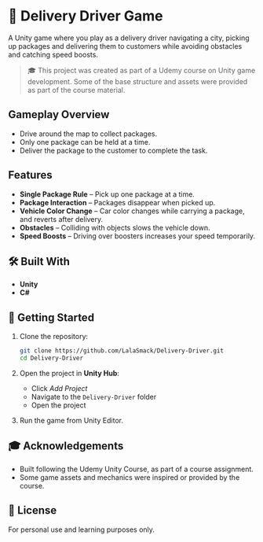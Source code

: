 # 🚗 Delivery Driver Game

A Unity game where you play as a delivery driver navigating a city, picking up packages and delivering them to customers while avoiding obstacles and catching speed boosts.

> 🎓 This project was created as part of a Udemy course on Unity game development. Some of the base structure and assets were provided as part of the course material.

## Gameplay Overview

- Drive around the map to collect packages.
- Only one package can be held at a time.
- Deliver the package to the customer to complete the task.

## Features

- **Single Package Rule** – Pick up one package at a time.
- **Package Interaction** – Packages disappear when picked up.
- **Vehicle Color Change** – Car color changes while carrying a package, and reverts after delivery.
- **Obstacles** – Colliding with objects slows the vehicle down.
- **Speed Boosts** – Driving over boosters increases your speed temporarily.

## 🛠️ Built With

- **Unity** 
- **C#**

## 🚀 Getting Started

1. Clone the repository:
   ```bash
   git clone https://github.com/LalaSmack/Delivery-Driver.git
   cd Delivery-Driver
2. Open the project in **Unity Hub**:
   - Click *Add Project*
   - Navigate to the `Delivery-Driver` folder
   - Open the project

3. Run the game from Unity Editor.

## 🎓 Acknowledgements

- Built following the Udemy Unity Course, as part of a course assignment.
- Some game assets and mechanics were inspired or provided by the course.

## 📄 License

For personal use and learning purposes only.
